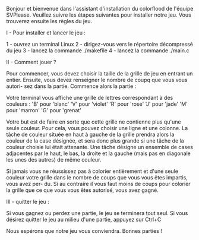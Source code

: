 Bonjour et bienvenue dans l'assistant d'installation du colorflood de l'équipe
SVPlease. Veuillez suivre les étapes suivantes pour installer notre jeu. Vous 
trouverez ensuite les règles du jeu.



I - Pour installer et lancer le jeu :

1 - ouvrez un terminal Linux 
2 - dirigez-vous vers le répertoire décompressé du jeu
3 - lancez la commande ./makefile
4 - lancez la commande ./main.c



II - Comment jouer ?

Pour commencer, vous devez choisir la taille de la grille de jeu en entrant un
entier. Ensuite, vous devez renseigner le nombre de coupq que vous vous autori-
sez dans la partie. Commence alors la partie :

Votre terminal vous affiche une grille de lettres correspondant à des couleurs :
'B' pour 'blanc'
'V' pour 'violet'
'R' pour 'rose'
'J' pour 'jade'
'M' pour 'marron'
'G' pour 'grenat'

Votre but est de faire en sorte que cette grille ne contienne plus qu'une seule 
couleur. Pour cela, vous pouvez choisir une ligne et une colonne. La tâche de
couleur située en haut à gauche de la grille prendra alors la couleur de la case
désignée, et sera donc plus grande si une tâche de la couleur choisie lui était
attenante.
Une tâche désigne un ensemble de cases adjacentes par le haut, le bas, la droite
et la gauche (mais pas en diagonale les unes des autres) de même couleur.

Si jamais vous ne réussissez pas à colorier entièrement et d'une seule couleur
votre grille dans le nombre de coups que vous vous êtes impartis, vous avez per-
du. Si au contraire il vous faut moins de coups pour colorier la grille que ce
que vous vous êtes autorisé, vous avez gagné.



III - quitter le jeu :

Si vous gagnez ou perdez une partie, le jeu se terminera tout seul.
Si vous désirez quitter le jeu au milieu d'une partie, appuyez sur Ctrl+C



Nous espérons que notre jeu vous conviendra. Bonnes parties !

